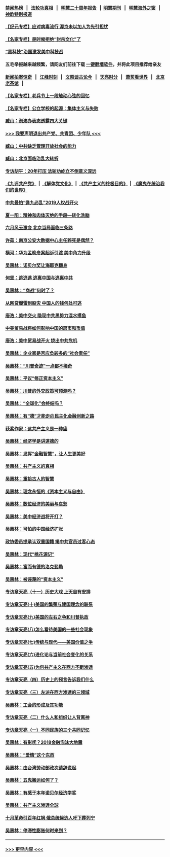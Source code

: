 #### [禁闻热榜](热点新闻.md?=0)  &nbsp;&nbsp;|&nbsp;&nbsp; [法轮功真相](https://github.com/gfw-breaker/truth/blob/master/README.md?=0) &nbsp;&nbsp;|&nbsp;&nbsp; [明慧二十周年报告](https://github.com/gfw-breaker/mh-reports/blob/master/README.md?=0) &nbsp;&nbsp;|&nbsp;&nbsp;[明慧期刊](https://github.com/gfw-breaker/mh-qikan) &nbsp;&nbsp;|&nbsp;&nbsp; [明慧海外之窗](https://github.com/gfw-breaker/mh-news/blob/master/README.md?=0) &nbsp;&nbsp;|&nbsp;&nbsp; [神韵特别报道](https://github.com/gfw-breaker/mh-news/blob/master/shenyun.md?=0)
#### [【纪元专栏】应对病毒流行 渥京未以加人为先引担忧](../pages/nsc423/n11875714.md?t=02280002) 
#### [【名家专栏】是时候拒绝“封杀文化”了](../pages/nsc423/n11814093.md?t=02280002) 
#### [“黑科技”治国激发美中科技战](../pages/nsc423/n11638056.md?t=02280002) 
#### 五毛举报越来越频繁，请网友们前往下载 [一键翻墙软件](https://github.com/gfw-breaker/ssr-accounts)，并将此项目推荐给亲友
#### [新闻拍案惊奇](https://github.com/gfw-breaker/banned-news/blob/master/pages/link4.md) &nbsp;&nbsp;|&nbsp;&nbsp; [江峰时刻](https://github.com/gfw-breaker/banned-news/blob/master/pages/link4.md) &nbsp;&nbsp;|&nbsp;&nbsp; [文昭谈古论今](https://github.com/gfw-breaker/banned-news/blob/master/pages/link4.md) &nbsp;&nbsp;|&nbsp;&nbsp; [天亮时分](https://github.com/gfw-breaker/banned-news/blob/master/pages/link4.md) &nbsp;&nbsp;|&nbsp;&nbsp; [萧茗看世界](https://github.com/gfw-breaker/banned-news/blob/master/pages/link4.md) &nbsp;&nbsp;|&nbsp;&nbsp; [北京老茶馆](https://github.com/gfw-breaker/banned-news/blob/master/pages/link4.md) &nbsp;&nbsp;|&nbsp;&nbsp; 
#### [【名家专栏】老兵节上一段触动心弦的回忆](../pages/nsc423/n11646016.md?t=02280002) 
#### [【名家专栏】公立学校的起源：集体主义与失败](../pages/nsc423/n11601833.md?t=02280002) 
#### [臧山：港澳办表态透露四大关键](../pages/nsc423/n11421628.md?t=02280002) 
#### [>>> 我要声明退出共产党、共青团、少年队 <<<](https://github.com/begood0513/goodnews/blob/master/quit/letter.md) 
#### [臧山：中共缺乏管理开放社会的能力](../pages/nsc423/n11407457.md?t=02280002) 
#### [臧山：北京面临治乱大转折](../pages/nsc423/n11406895.md?t=02280002) 
#### [专访胡平：20年打压 法轮功屹立不倒意义深远](../pages/nsc423/n11398800.md?t=02280002) 
#### [《九评共产党》](https://github.com/begood0513/9ping.md/blob/master/README.md) &nbsp;|&nbsp; [《解体党文化》](../../../../jtdwh.md/blob/master/README.md)  &nbsp;|&nbsp; [《共产主义的终极目的》](../../../../gczydzjmd.md/blob/master/README.md) &nbsp;|&nbsp; [《魔鬼在统治我们的世界》](../../../../mgztzwmdsj.md/blob/master/README.md) 
#### [中共最怕“逢九必乱”2019人权战开火](../pages/nsc423/n11385248.md?t=02280002) 
#### [夏一阳：精神和肉体灭绝的手段—转化洗脑](../pages/nsc423/n11368250.md?t=02280002) 
#### [六月风云激变 北京当局面临三条路](../pages/nsc423/n11313668.md?t=02280002) 
#### [许茹：南京公安大数据中心主任猝死是偶然？](../pages/nsc423/n11064744.md?t=02280002) 
#### [横河：华为孟晚舟案起诉引渡 美中角力升级](../pages/nsc423/n11027230.md?t=02280002) 
#### [吴惠林：诺贝尔奖让海耶克翻身](../pages/nsc423/n10890049.md?t=02280002) 
#### [何坚：逃逃逃 逃离中国与逃离中共](../pages/nsc423/n10592891.md?t=02280002) 
#### [吴惠林：“商战”何时了？](../pages/nsc423/n10573558.md?t=02280002) 
#### [从网贷爆雷到股灾 中国人的钱何处可逃](../pages/nsc423/n10572800.md?t=02280002) 
#### [唐浩：美中交火 隐现中共黑势力混水摸鱼](../pages/nsc423/n10544040.md?t=02280002) 
#### [中美贸易战将如何影响中国的房市和币值](../pages/nsc423/n10543697.md?t=02280002) 
#### [唐浩：美中贸易战开火 烧出中共危机](../pages/nsc423/n10540126.md?t=02280002) 
#### [吴惠林：企业家是否应负较多的“社会责任”](../pages/nsc423/n10535022.md?t=02280002) 
#### [吴惠林：“川普奇迹”一点都不稀奇](../pages/nsc423/n10512808.md?t=02280002) 
#### [吴惠林：平议“修正资本主义”](../pages/nsc423/n10495724.md?t=02280002) 
#### [吴惠林：川普的外交政策可预测吗？](../pages/nsc423/n10462387.md?t=02280002) 
#### [吴惠林：“全球化”会终结吗？](../pages/nsc423/n10452838.md?t=02280002) 
#### [吴惠林：有“德”才能走向民主化金融创新之路](../pages/nsc423/n10432292.md?t=02280002) 
#### [获奖作家：这共产主义是一种癌](../pages/nsc423/n10431541.md?t=02280002) 
#### [吴惠林：经济学是讲道德的](../pages/nsc423/n10398014.md?t=02280002) 
#### [吴惠林：发挥“金融智慧”，让人生更美好](../pages/nsc423/n10375019.md?t=02280002) 
#### [吴惠林：共产主义的真相](../pages/nsc423/n10351394.md?t=02280002) 
#### [吴惠林：重拾古人的智慧](../pages/nsc423/n10337691.md?t=02280002) 
#### [吴惠林：理念永恒的《资本主义与自由》](../pages/nsc423/n10316274.md?t=02280002) 
#### [吴惠林：数位经济的美丽与哀愁](../pages/nsc423/n10292946.md?t=02280002) 
#### [吴惠林：美中经济战将开打？](../pages/nsc423/n10258825.md?t=02280002) 
#### [吴惠林：可怕的中国经济扩张](../pages/nsc423/n10219147.md?t=02280002) 
#### [政协委员提承认双重国籍 揭中共官员过客心态](../pages/nsc423/n10208809.md?t=02280002) 
#### [吴惠林：现代“桃花源记”](../pages/nsc423/n10185234.md?t=02280002) 
#### [吴惠林：富而有德的洛克斐勒](../pages/nsc423/n10142264.md?t=02280002) 
#### [吴惠林：被诬蔑的“资本主义”](../pages/nsc423/n10124816.md?t=02280002) 
#### [专访章天亮（十一）历史大戏 上天自有安排](../pages/nsc423/n10094905.md?t=02280002) 
#### [专访章天亮(十)美国的繁荣与建国理念的联系](../pages/nsc423/n10094899.md?t=02280002) 
#### [专访章天亮(九)美国的左右之争和川普执政](../pages/nsc423/n10094889.md?t=02280002) 
#### [专访章天亮(八)怎么看待美国的一些社会现象](../pages/nsc423/n10094857.md?t=02280002) 
#### [专访章天亮(七)传统与现代——美国价值之争](../pages/nsc423/n10093140.md?t=02280002) 
#### [专访章天亮(六)进化论与当前社会变化的关系](../pages/nsc423/n10092036.md?t=02280002) 
#### [专访章天亮(五)为何共产主义在西方不断渗透](../pages/nsc423/n10083620.md?t=02280002) 
#### [专访章天亮（四）历史上的预言告诉我们什么](../pages/nsc423/n10083606.md?t=02280002) 
#### [专访章天亮（三）左派在西方渗透的三领域](../pages/nsc423/n10081115.md?t=02280002) 
#### [吴惠林：工会的形成及其功能](../pages/nsc423/n10080633.md?t=02280002) 
#### [专访章天亮（二）什么人和组织让人背离神](../pages/nsc423/n10076637.md?t=02280002) 
#### [专访章天亮（一）不同民族的三个共同记忆](../pages/nsc423/n10074188.md?t=02280002) 
#### [吴惠林：有影呒？2018金融泡沫大地震](../pages/nsc423/n10040534.md?t=02280002) 
#### [吴惠林：“爱情”这个东西](../pages/nsc423/n10019423.md?t=02280002) 
#### [吴惠林：由台湾劳动部政次请辞说起](../pages/nsc423/n9979679.md?t=02280002) 
#### [吴惠林：五鬼搬运如何了？](../pages/nsc423/n9925338.md?t=02280002) 
#### [吴惠林：有感于本年诺贝尔经济学奖](../pages/nsc423/n9871883.md?t=02280002) 
#### [吴惠林：共产主义渗透全球](../pages/nsc423/n9812748.md?t=02280002) 
#### [十月革命引百年红祸 俄总统候选人吁下葬列宁](../pages/nsc423/n9810182.md?t=02280002) 
#### [吴惠林：停滞性膨胀何时来到？](../pages/nsc423/n9764136.md?t=02280002) 

----
#### [ >>> 更早内容 <<< ](../indexes/nsc423-earlier.md)
